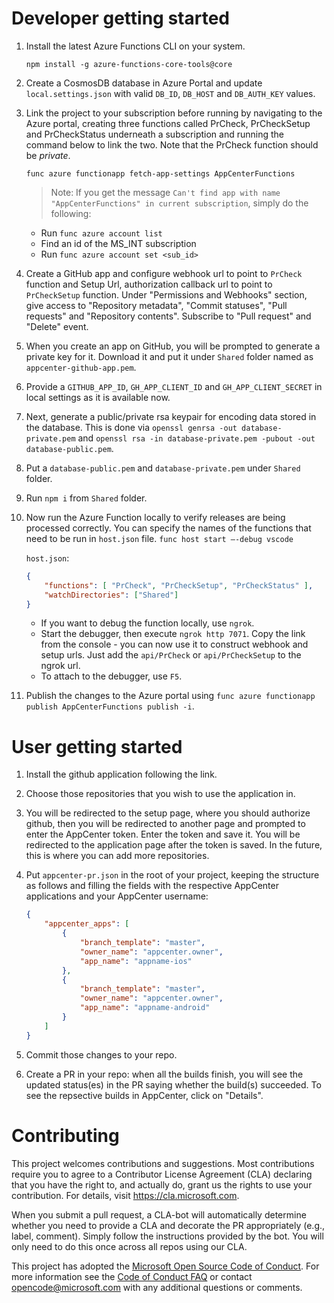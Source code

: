 
# Developer getting started

1. Install the latest Azure Functions CLI on your system.

    ```npm install -g azure-functions-core-tools@core```

1. Create a CosmosDB database in Azure Portal and update `local.settings.json` with valid `DB_ID`, `DB_HOST` and `DB_AUTH_KEY` values.

1. Link the project to your subscription before running by navigating to the Azure portal, creating three functions called PrCheck, PrCheckSetup and PrCheckStatus underneath a subscription and running the command below to link the two. Note that the PrCheck function should be *private*.

    ```func azure functionapp fetch-app-settings AppCenterFunctions```

    >Note: If you get the message `Can't find app with name "AppCenterFunctions" in current subscription`, simply do the following:

    - Run `func azure account list`
    - Find an id of the MS_INT subscription
    - Run `func azure account set <sub_id>`

1. Create a GitHub app and configure webhook url to point to `PrCheck` function and Setup Url, authorization callback url to point to `PrCheckSetup` function.
Under "Permissions and Webhooks" section, give access to "Repository metadata", "Commit statuses", "Pull requests" and "Repository contents". Subscribe to "Pull request" and "Delete" event.

1. When you create an app on GitHub, you will be prompted to generate a private key for it. Download it and put it under `Shared` folder named as `appcenter-github-app.pem`.

1. Provide a `GITHUB_APP_ID`, `GH_APP_CLIENT_ID` and `GH_APP_CLIENT_SECRET` in local settings as it is available now.

1. Next, generate a public/private rsa keypair for encoding data stored in the database. This is done via `openssl genrsa -out database-private.pem` and `openssl rsa -in database-private.pem -pubout -out database-public.pem`. 

1. Put a `database-public.pem` and `database-private.pem` under `Shared` folder.

1. Run `npm i` from `Shared` folder.

1. Now run the Azure Function locally to verify releases are being processed correctly. You can specify the names of the functions that need to be run in `host.json` file.
    ```func host start –-debug vscode```

    `host.json`:
    ```json
    {
        "functions": [ "PrCheck", "PrCheckSetup", "PrCheckStatus" ],
        "watchDirectories": ["Shared"]
    }
    ```
    - If you want to debug the function locally, use `ngrok`. 
    - Start the debugger, then execute `ngrok http 7071`. Copy the link from the console - you can now use it to construct webhook and setup urls. Just add the `api/PrCheck` or `api/PrCheckSetup` to the ngrok url.
    - To attach to the debugger, use `F5`.

1. Publish the changes to the Azure portal using `func azure functionapp publish AppCenterFunctions publish -i`.

# User getting started

1. Install the github application following the link.

2. Choose those repositories that you wish to use the application in.

3. You will be redirected to the setup page, where you should authorize github, then you will be redirected to another page and prompted to enter the AppCenter token. Enter the token and save it. You will be redirected to the application page after the token is saved. In the future, this is where you can add more repositories.

4. Put `appcenter-pr.json` in the root of your project, keeping the structure as follows and filling the fields with the respective AppCenter applications and your AppCenter username:
    ```json
    {
        "appcenter_apps": [
            {
                "branch_template": "master",
                "owner_name": "appcenter.owner",
                "app_name": "appname-ios"
            },
            {
                "branch_template": "master",
                "owner_name": "appcenter.owner",
                "app_name": "appname-android"
            }
        ]
    }
    ```
5. Commit those changes to your repo.

6. Create a PR in your repo: when all the builds finish, you will see the updated status(es) in the PR saying whether the build(s) succeeded. To see the repsective builds in AppCenter, click on "Details".

# Contributing

This project welcomes contributions and suggestions.  Most contributions require you to agree to a
Contributor License Agreement (CLA) declaring that you have the right to, and actually do, grant us
the rights to use your contribution. For details, visit https://cla.microsoft.com.

When you submit a pull request, a CLA-bot will automatically determine whether you need to provide
a CLA and decorate the PR appropriately (e.g., label, comment). Simply follow the instructions
provided by the bot. You will only need to do this once across all repos using our CLA.

This project has adopted the [Microsoft Open Source Code of Conduct](https://opensource.microsoft.com/codeofconduct/).
For more information see the [Code of Conduct FAQ](https://opensource.microsoft.com/codeofconduct/faq/) or
contact [opencode@microsoft.com](mailto:opencode@microsoft.com) with any additional questions or comments.
